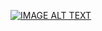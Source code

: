[![IMAGE ALT TEXT](http://img.youtube.com/vi/QGYdmX1LBu8/0.jpg)](https://www.youtube.com/watch?v=QGYdmX1LBu8 "第二週翻轉教室影片")
